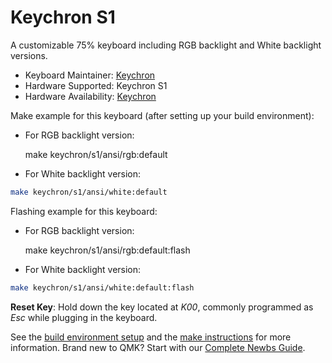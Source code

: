 # Keychron S1

A customizable 75% keyboard including RGB backlight and White backlight versions.

* Keyboard Maintainer: [Keychron](https://github.com/keychron)
* Hardware Supported: Keychron S1
* Hardware Availability: [Keychron](https://www.keychron.com)

Make example for this keyboard (after setting up your build environment):

* For RGB backlight version:

    make keychron/s1/ansi/rgb:default

* For White backlight version:

```bash
make keychron/s1/ansi/white:default
```

Flashing example for this keyboard:

* For RGB backlight version:

    make keychron/s1/ansi/rgb:default:flash

* For White backlight version:

```bash
make keychron/s1/ansi/white:default:flash
```

**Reset Key**: Hold down the key located at *K00*, commonly programmed as *Esc* while plugging in the keyboard.

See the [build environment setup](https://docs.qmk.fm/#/getting_started_build_tools) and the [make instructions](https://docs.qmk.fm/#/getting_started_make_guide) for more information. Brand new to QMK? Start with our [Complete Newbs Guide](https://docs.qmk.fm/#/newbs).
